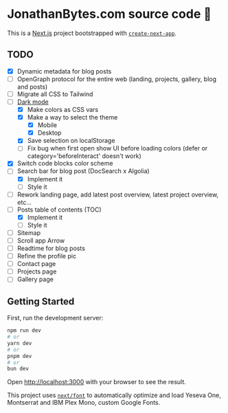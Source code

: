 # JonathanBytes.com source code 💾

This is a [Next.js](https://nextjs.org/) project bootstrapped with [`create-next-app`](https://github.com/vercel/next.js/tree/canary/packages/create-next-app).

## TODO

- [x] Dynamic metadata for blog posts
- [ ] OpenGraph protocol for the entire web (landing, projects, gallery, blog and posts)
- [ ] Migrate all CSS to Tailwind
- [ ] [Dark mode](https://sreetamdas.com/blog/the-perfect-dark-mode)
    - [x] Make colors as CSS vars
    - [x] Make a way to select the theme
        - [x] Mobile
        - [x] Desktop
    - [x] Save selection on localStorage
    - [ ] Fix bug when first open show UI before loading colors (defer or category='beforeInteract' doesn't work)
- [x] Switch code blocks color scheme
- [ ] Search bar for blog post (DocSearch x Algolia)
    - [x] Implement it
    - [ ] Style it
- [ ] Rework landing page, add latest post overview, latest project overview, etc...
- [ ] Posts table of contents (TOC)
    - [x] Implement it
    - [ ] Style it
- [ ] Sitemap
- [ ] Scroll app Arrow
- [ ] Readtime for blog posts
- [ ] Refine the profile pic
- [ ] Contact page
- [ ] Projects page
- [ ] Gallery page

## Getting Started

First, run the development server:

```bash
npm run dev
# or
yarn dev
# or
pnpm dev
# or
bun dev
```

Open [http://localhost:3000](http://localhost:3000) with your browser to see the result.

This project uses [`next/font`](https://nextjs.org/docs/basic-features/font-optimization) to automatically optimize and load Yeseva One, Montserrat and IBM Plex Mono, custom Google Fonts.
